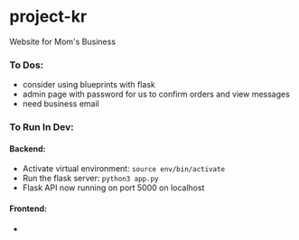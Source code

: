 # project-kr
Website for Mom's Business


### To Dos:

* consider using blueprints with flask
* admin page with password for us to confirm orders and view messages
* need business email


### To Run In Dev:

#### Backend:

* Activate virtual environment: `source env/bin/activate`
* Run the flask server: `python3 app.py`
* Flask API now running on port 5000 on localhost

#### Frontend:

* 
